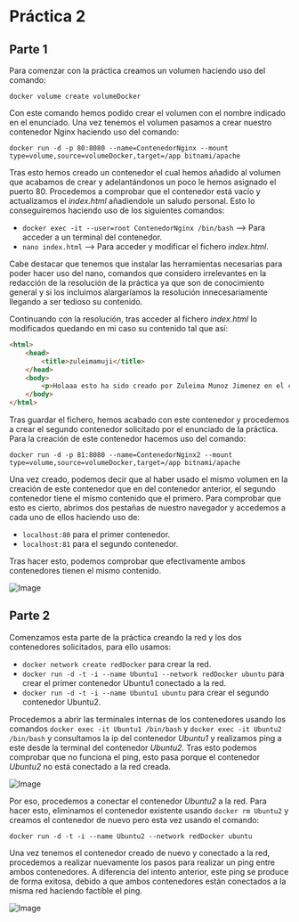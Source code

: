 # Práctica 2
## Parte 1
Para comenzar con la práctica creamos un volumen haciendo uso del comando:


`docker volume create volumeDocker`


Con este comando hemos podido crear el volumen con el nombre indicado en el enunciado. Una vez tenemos el volumen pasamos a crear nuestro contenedor Nginx haciendo uso del comando:


`docker run -d -p 80:8080 --name=ContenedorNginx --mount type=volume,source=volumeDocker,target=/app bitnami/apache`


Tras esto hemos creado un contenedor el cual hemos añadido al volumen que acabamos de crear y adelantándonos un poco le hemos asignado el puerto 80. Procedemos a comprobar que el contenedor está vacío y actualizamos el _index.html_ añadiendole un saludo personal. Esto lo conseguiremos haciendo uso de los siguientes comandos:


  * `docker exec -it --user=root ContenedorNginx /bin/bash` --> Para acceder a un terminal del contenedor.
  * `nano index.html` --> Para acceder y modificar el fichero _index.html_.


Cabe destacar que tenemos que instalar las herramientas necesarias para poder hacer uso del nano, comandos que considero irrelevantes en la redacción de la resolución de la práctica ya que son de conocimiento general y si los incluimos alargaríamos la resolución innecesariamente llegando a ser tedioso su contenido.


Continuando con la resolución, tras acceder al fichero _index.html_ lo modificados quedando en mi caso su contenido tal que así:


```html
<html>
    <head>
        <title>zuleimamuji</title>
    </head>
    <body>
        <p>Holaaa esto ha sido creado por Zuleima Munoz Jimenez en el curso 22/23</p>
    </body>
</html>
```


Tras guardar el fichero, hemos acabado con este contenedor y procedemos a crear el segundo contenedor solicitado por el enunciado de la práctica. Para la creación de este contenedor hacemos uso del comando:


`docker run -d -p 81:8080 --name=ContenedorNginx2 --mount type=volume,source=volumeDocker,target=/app bitnami/apache`


Una vez creado, podemos decir que al haber usado el mismo volumen en la creación de este contenedor que en del contenedor anterior, el segundo contenedor tiene el mismo contenido que el primero. Para comprobar que esto es cierto, abrimos dos pestañas de nuestro navegador y accedemos a cada uno de ellos haciendo uso de:


  * `localhost:80` para el primer contenedor.
  * `localhost:81` para el segundo contenedor.


Tras hacer esto, podemos comprobar que efectivamente ambos contenedores tienen el mismo contenido.


![Image](Parte1OK.png "Contenido de ambos contenedores")


## Parte 2
Comenzamos esta parte de la práctica creando la red y los dos contenedores solicitados, para ello usamos:


  * `docker network create redDocker` para crear la red.
  * `docker run -d -t -i --name Ubuntu1 --network redDocker ubuntu` para crear el primer contenedor Ubuntu1 conectado a la red.
  * `docker run -d -t -i --name Ubuntu1 ubuntu` para crear el segundo contenedor Ubuntu2.

Procedemos a abrir las terminales internas de los contenedores usando los comandos `docker exec -it Ubuntu1 /bin/bash` y `docker exec -it Ubuntu2 /bin/bash`  y consultamos la ip del contenedor _Ubuntu1_ y realizamos ping a este desde la terminal del contenedor _Ubuntu2_. Tras esto podemos comprobar que no funciona el ping, esto pasa porque el contenedor _Ubuntu2_ no está conectado a la red creada.


![Image](Parte2_pregunta1.png "Ping de ambos contenedores y solo uno de ellos conectado a la red")


Por eso, procedemos a conectar el contenedor _Ubuntu2_ a la red. Para hacer esto, eliminamos el contenedor existente usando `docker rm Ubuntu2` y creamos el contenedor de nuevo pero esta vez usando el comando:


`docker run -d -t -i --name Ubuntu2 --network redDocker ubuntu`


Una vez tenemos el contenedor creado de nuevo y conectado a la red, procedemos a realizar nuevamente los pasos para realizar un ping entre ambos contenedores. A diferencia del intento anterior, este ping se produce de forma exitosa, debido a que ambos contenedores están conectados a la misma red haciendo factible el ping.


![Image](Parte2_pregunta2.png "Ping de los contenedores conectados a la red")
